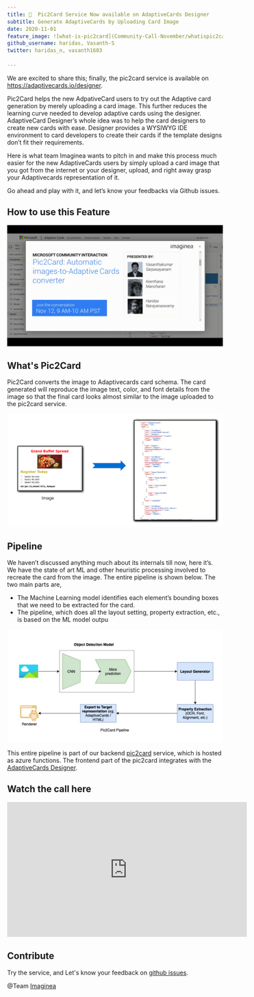 ```yaml
---
title: 🎉  Pic2Card Service Now available on AdaptiveCards Designer
subtitle: Generate AdaptiveCards by Uploading Card Image
date: 2020-11-01
feature_image: ![what-is-pic2card](Community-Call-November/whatispic2card.png)
github_username: haridas, Vasanth-S
twitter: haridas_n, vasanth1603

---
```


We are excited to share this; finally, the pic2card service is available on https://adaptivecards.io/designer.

Pic2Card helps the new AdpativeCard users to try out the Adaptive card generation by merely uploading a card image. 
This further reduces the learning curve needed to develop adaptive cards using the designer.
AdaptiveCard Designer’s whole idea was to help the card designers to create new cards with ease.
Designer provides a WYSIWYG IDE environment to card developers to create their cards if the template
designs don’t fit their requirements.

Here is what team Imaginea wants to pitch in and make this process much easier for the 
new AdaptiveCards users by simply upload a card image that you got from the internet or
your designer, upload, and right away grasp your Adaptivecards representation of it.

Go ahead and play with it, and let’s know your feedbacks via Github issues.


## How to use this Feature

![Pic2Card](Community-Call-November/pic2card.gif)

## What's Pic2Card

Pic2Card converts the image to Adaptivecards card schema. The card generated will
reproduce the image text, color, and font details from the image so that the final 
card looks almost similar to the image uploaded to the pic2card service.

![what-is-pic2card](Community-Call-November/whatispic2card.png)

## Pipeline

We haven’t discussed anything much about its internals till now, here it’s.
We have the state of art ML and other heuristic processing involved to recreate the card from the image.
The entire pipeline is shown below. The two main parts are,


- The Machine Learning model identifies each element’s bounding boxes that we need to be extracted for the card.
- The pipeline, which does all the layout setting, property extraction, etc., is based on the ML model outpu

![pic2card-pipeline](Community-Call-November/pic2card_pipeline.png)


This entire pipeline is part of our backend [pic2card](https://github.com/microsoft/AdaptiveCards/tree/main/source/pic2card)
service, which is hosted as azure functions. The frontend part of the pic2card
integrates with the [AdaptiveCards Designer](https://github.com/microsoft/AdaptiveCards/tree/main/source/nodejs/adaptivecards-designer).

## Watch the call here
<iframe width="560" height="315" src="https://www.youtube.com/embed/b7FVAsaWo3g" frameborder="0" allow="accelerometer; autoplay; clipboard-write; encrypted-media; gyroscope; picture-in-picture" allowfullscreen></iframe>

## Contribute

Try the service, and Let's know your feedback on [github issues](https://github.com/microsoft/AdaptiveCards/issues).

@Team [Imaginea](https://www.imaginea.com/)
